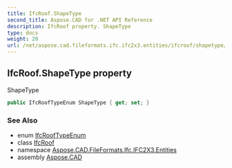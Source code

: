 ```yaml
---
title: IfcRoof.ShapeType
second_title: Aspose.CAD for .NET API Reference
description: IfcRoof property. ShapeType
type: docs
weight: 20
url: /net/aspose.cad.fileformats.ifc.ifc2x3.entities/ifcroof/shapetype/
---
```

## IfcRoof.ShapeType property

ShapeType

```csharp
public IfcRoofTypeEnum ShapeType { get; set; }
```

### See Also

* enum [IfcRoofTypeEnum](../../../aspose.cad.fileformats.ifc.ifc2x3.types/ifcrooftypeenum/)
* class [IfcRoof](../)
* namespace [Aspose.CAD.FileFormats.Ifc.IFC2X3.Entities](../../ifcroof/)
* assembly [Aspose.CAD](../../../)


